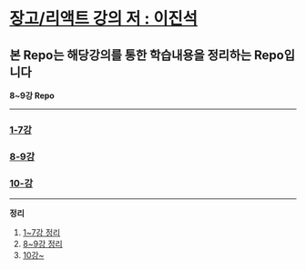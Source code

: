 # [장고/리액트 강의 저 : 이진석](https://www.inflearn.com/course/%ED%8C%8C%EC%9D%B4%EC%8D%AC-%EC%9E%A5%EA%B3%A0-%EC%9B%B9%EC%84%9C%EB%B9%84%EC%8A%A4)

## 본 Repo는 해당강의를 통한 학습내용을 정리하는 Repo입니다

**8~9강 Repo**

<hr/>  

### [1-7강](https://github.com/SJY0917032/py_act)
### [8-9강](https://github.com/SJY0917032/py_act_2)
### [10-강](https://github.com/SJY0917032/py_act_3)

<hr/>

**정리**

1. [1~7강 정리](https://github.com/SJY0917032/py_act/tree/master/OT)
2. [8~9강 정리](https://github.com/SJY0917032/py_act_2/tree/master/강의정리)
3. [10강~](https://github.com/SJY0917032/py_act_3/tree/master/강의정리)
